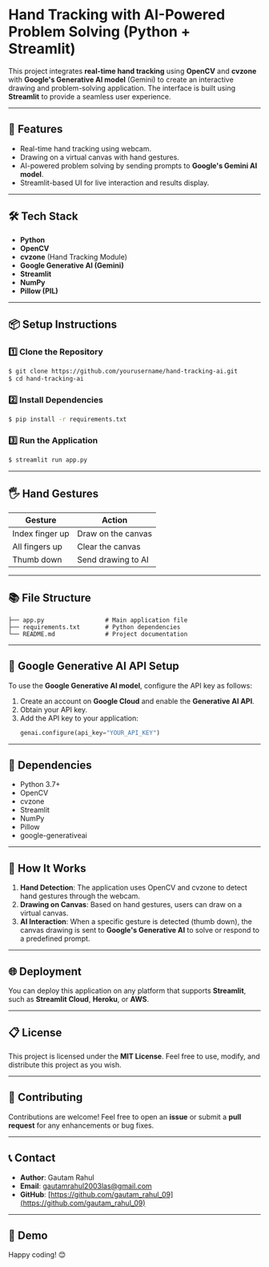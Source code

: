 # Hand Tracking with AI-Powered Problem Solving (Python + Streamlit)

This project integrates **real-time hand tracking** using **OpenCV** and **cvzone** with **Google's Generative AI model** (Gemini) to create an interactive drawing and problem-solving application. The interface is built using **Streamlit** to provide a seamless user experience.

---

## 🚀 **Features**

- Real-time hand tracking using webcam.
- Drawing on a virtual canvas with hand gestures.
- AI-powered problem solving by sending prompts to **Google's Gemini AI model**.
- Streamlit-based UI for live interaction and results display.

---

## 🛠️ **Tech Stack**

- **Python**
- **OpenCV**
- **cvzone** (Hand Tracking Module)
- **Google Generative AI (Gemini)**
- **Streamlit**
- **NumPy**
- **Pillow (PIL)**

---

## 📦 **Setup Instructions**

### 1️⃣ **Clone the Repository**
```bash
$ git clone https://github.com/yourusername/hand-tracking-ai.git
$ cd hand-tracking-ai
```

### 2️⃣ **Install Dependencies**
```bash
$ pip install -r requirements.txt
```

### 3️⃣ **Run the Application**
```bash
$ streamlit run app.py
```

---

## 🖐️ **Hand Gestures**
| Gesture          | Action                  |
|------------------|-------------------------|
| Index finger up  | Draw on the canvas      |
| All fingers up   | Clear the canvas        |
| Thumb down       | Send drawing to AI      |

---

## 📚 **File Structure**
```
├── app.py                 # Main application file
├── requirements.txt       # Python dependencies
└── README.md              # Project documentation
```

---

## 🔑 **Google Generative AI API Setup**

To use the **Google Generative AI model**, configure the API key as follows:

1. Create an account on **Google Cloud** and enable the **Generative AI API**.
2. Obtain your API key.
3. Add the API key to your application:
   ```python
   genai.configure(api_key="YOUR_API_KEY")
   ```

---

## 🧪 **Dependencies**

- Python 3.7+
- OpenCV
- cvzone
- Streamlit
- NumPy
- Pillow
- google-generativeai

---

## 🤖 **How It Works**

1. **Hand Detection**: The application uses OpenCV and cvzone to detect hand gestures through the webcam.
2. **Drawing on Canvas**: Based on hand gestures, users can draw on a virtual canvas.
3. **AI Interaction**: When a specific gesture is detected (thumb down), the canvas drawing is sent to **Google's Generative AI** to solve or respond to a predefined prompt.

---

## 🌐 **Deployment**
You can deploy this application on any platform that supports **Streamlit**, such as **Streamlit Cloud**, **Heroku**, or **AWS**.

---

## 📋 **License**
This project is licensed under the **MIT License**. Feel free to use, modify, and distribute this project as you wish.

---

## 🤝 **Contributing**
Contributions are welcome! Feel free to open an **issue** or submit a **pull request** for any enhancements or bug fixes.

---

## 📞 **Contact**
- **Author**: Gautam Rahul
- **Email**: gautamrahul2003las@gmail.com
- **GitHub**: [https://github.com/gautam_rahul_09](https://github.com/gautam_rahul_09)

---

## 🎥 **Demo**





Happy coding! 😊

